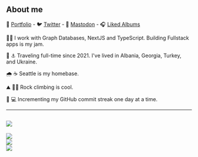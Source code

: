 ## About me

🎨  [Portfolio](https://linesofcode.dev) -  🐦  [Twitter](https://twitter.com/linesofcodedev) -  🐘  [Mastodon](https://mastodon.social/@linesofcode) -  🎧  [Liked Albums](https://open.spotify.com/playlist/7cih3mDZUI4EbbPlCwWE9f?si=iwGeowETQVupFEoRurU_uA)

🔬🥼 I work with Graph Databases, NextJS and TypeScript. Building Fullstack apps is my jam.

🌊 ⚓ Traveling full-time since 2021. I've lived in Albania, Georgia, Turkey, and Ukraine.

🌧️ ☕ Seattle is my homebase.

⛰️ 🧗‍♂️ Rock climbing is cool.

🚀 💻 Incrementing my GitHub commit streak one day at a time.


---

[![](https://gtce.itsvg.in/api?username=linesofcodedev)](https://github.com/VishwaGauravIn/github-twitter-card-embed)
---
![](https://github-readme-stats.vercel.app/api?username=TimMikeladze&theme=dark&hide_border=false&include_all_commits=true&count_private=true)<br/>
![](https://github-readme-streak-stats.herokuapp.com/?user=TimMikeladze&theme=dark&hide_border=false)<br/>
![](https://github-readme-stats.vercel.app/api/top-langs/?username=TimMikeladze&theme=dark&hide_border=false&include_all_commits=true&count_private=true&layout=compact)

